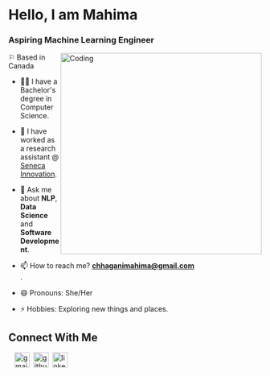 # Hello, I am Mahima

### Aspiring Machine Learning Engineer 

<img align="right" alt="Coding" width="400" src="https://giphy.com/embed/hpXdHPfFI5wTABdDx9" />

⚐ Based in Canada

- 👨‍🎓 I have a Bachelor's degree in Computer Science.
- 🔭 I have worked as a research assistant @ <a href="https://www.senecacollege.ca/innovation/research.html">Seneca Innovation</a>.
- 💬 Ask me about **NLP**, **Data Science** and **Software Development**.
- 📫 How to reach me? **chhaganimahima@gmail.com**<br/>.

- 😄 Pronouns: She/Her
- ⚡ Hobbies: Exploring new things and places.

<h2> Connect With Me </h2>

&nbsp;&nbsp;&nbsp;[<img src='https://cdn.jsdelivr.net/npm/simple-icons@3.0.1/icons/gmail.svg' alt='gmail' height='30'>](mailto:chhaganimahima@gmail.com)&nbsp;&nbsp;[<img src='https://cdn.jsdelivr.net/npm/simple-icons@3.0.1/icons/github.svg' alt='github' height='30'>](https://github.com/mahima5598)&nbsp;&nbsp;[<img src='https://cdn.jsdelivr.net/npm/simple-icons@3.0.1/icons/linkedin.svg' alt='linkedin' height='30'>](https://www.linkedin.com/in/mahima-chhagani/)
